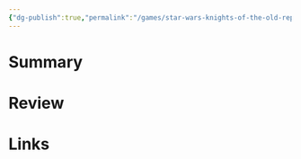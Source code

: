 ```yaml
---
{"dg-publish":true,"permalink":"/games/star-wars-knights-of-the-old-republic-2003/","created":"2023-12-08","updated":"2023-12-08"}
---
```



# Summary

# Review

# Links

